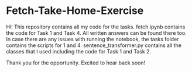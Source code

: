 # Fetch-Take-Home-Exercise

Hi! This repository contains all my code for the tasks. fetch.ipynb contains the code for Task 1 and Task 4. All written answers can be found there too. In case there are any issues with running the notebook, the tasks folder contains the scripts for 1 and 4. sentence_transformer.py contains all the classes that I used including the code for Task 1 and Task 2. 

Thank you for the opportunity. Excited to hear back soon!
